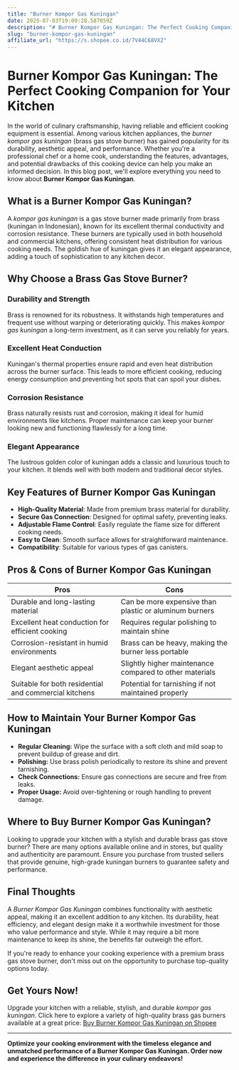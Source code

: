 ```yaml
---
title: "Burner Kompor Gas Kuningan"
date: 2025-07-03T19:09:28.587059Z
description: "# Burner Kompor Gas Kuningan: The Perfect Cooking Companion for Your Kitchen..."
slug: "burner-kompor-gas-kuningan"
affiliate_url: "https://s.shopee.co.id/7V44C68VX2"
---
```

# Burner Kompor Gas Kuningan: The Perfect Cooking Companion for Your Kitchen

In the world of culinary craftsmanship, having reliable and efficient cooking equipment is essential. Among various kitchen appliances, the *burner kompor gas kuningan* (brass gas stove burner) has gained popularity for its durability, aesthetic appeal, and performance. Whether you're a professional chef or a home cook, understanding the features, advantages, and potential drawbacks of this cooking device can help you make an informed decision. In this blog post, we'll explore everything you need to know about **Burner Kompor Gas Kuningan**.

## What is a Burner Kompor Gas Kuningan?

A *kompor gas kuningan* is a gas stove burner made primarily from brass (kuningan in Indonesian), known for its excellent thermal conductivity and corrosion resistance. These burners are typically used in both household and commercial kitchens, offering consistent heat distribution for various cooking needs. The goldish hue of kuningan gives it an elegant appearance, adding a touch of sophistication to any kitchen decor.

## Why Choose a Brass Gas Stove Burner?

### Durability and Strength

Brass is renowned for its robustness. It withstands high temperatures and frequent use without warping or deteriorating quickly. This makes *kompor gas kuningan* a long-term investment, as it can serve you reliably for years.

### Excellent Heat Conduction

Kuningan's thermal properties ensure rapid and even heat distribution across the burner surface. This leads to more efficient cooking, reducing energy consumption and preventing hot spots that can spoil your dishes.

### Corrosion Resistance

Brass naturally resists rust and corrosion, making it ideal for humid environments like kitchens. Proper maintenance can keep your burner looking new and functioning flawlessly for a long time.

### Elegant Appearance

The lustrous golden color of kuningan adds a classic and luxurious touch to your kitchen. It blends well with both modern and traditional decor styles.

## Key Features of Burner Kompor Gas Kuningan

- **High-Quality Material**: Made from premium brass material for durability.
- **Secure Gas Connection**: Designed for optimal safety, preventing leaks.
- **Adjustable Flame Control**: Easily regulate the flame size for different cooking needs.
- **Easy to Clean**: Smooth surface allows for straightforward maintenance.
- **Compatibility**: Suitable for various types of gas canisters.

## Pros & Cons of Burner Kompor Gas Kuningan

| Pros                                       | Cons                                         |
|--------------------------------------------|----------------------------------------------|
| Durable and long-lasting material       | Can be more expensive than plastic or aluminum burners |
| Excellent heat conduction for efficient cooking | Requires regular polishing to maintain shine |
| Corrosion-resistant in humid environments | Brass can be heavy, making the burner less portable |
| Elegant aesthetic appeal               | Slightly higher maintenance compared to other materials |
| Suitable for both residential and commercial kitchens | Potential for tarnishing if not maintained properly |

## How to Maintain Your Burner Kompor Gas Kuningan

- **Regular Cleaning:** Wipe the surface with a soft cloth and mild soap to prevent buildup of grease and dirt.
- **Polishing:** Use brass polish periodically to restore its shine and prevent tarnishing.
- **Check Connections:** Ensure gas connections are secure and free from leaks.
- **Proper Usage:** Avoid over-tightening or rough handling to prevent damage.

## Where to Buy Burner Kompor Gas Kuningan?

Looking to upgrade your kitchen with a stylish and durable brass gas stove burner? There are many options available online and in stores, but quality and authenticity are paramount. Ensure you purchase from trusted sellers that provide genuine, high-grade kuningan burners to guarantee safety and performance.

## Final Thoughts

A *Burner Kompor Gas Kuningan* combines functionality with aesthetic appeal, making it an excellent addition to any kitchen. Its durability, heat efficiency, and elegant design make it a worthwhile investment for those who value performance and style. While it may require a bit more maintenance to keep its shine, the benefits far outweigh the effort.

If you're ready to enhance your cooking experience with a premium brass gas stove burner, don't miss out on the opportunity to purchase top-quality options today.

## Get Yours Now!

Upgrade your kitchen with a reliable, stylish, and durable *kompor gas kuningan*. Click here to explore a variety of high-quality brass gas burners available at a great price: [Buy Burner Kompor Gas Kuningan on Shopee](https://s.shopee.co.id/7V44C68VX2)

---

**Optimize your cooking environment with the timeless elegance and unmatched performance of a Burner Kompor Gas Kuningan. Order now and experience the difference in your culinary endeavors!**